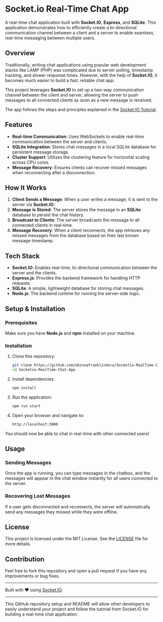 # Socket.io Real-Time Chat App

A real-time chat application built with **Socket.IO**, **Express**, and **SQLite**. This application demonstrates how to efficiently create a bi-directional communication channel between a client and a server to enable seamless, real-time messaging between multiple users.

## Overview

Traditionally, writing chat applications using popular web development stacks like LAMP (PHP) was complicated due to server polling, timestamp tracking, and slower response times. However, with the help of **Socket.IO**, it becomes much easier to build a fast, reliable chat app.

This project leverages **Socket.IO** to set up a two-way communication channel between the client and server, allowing the server to push messages to all connected clients as soon as a new message is received.

The app follows the steps and principles explained in the [Socket.IO Tutorial](https://socket.io/docs/v4/tutorial/introduction).

## Features

- **Real-time Communication**: Uses WebSockets to enable real-time communication between the server and clients.
- **SQLite Integration**: Stores chat messages in a local SQLite database for persistent message storage.
- **Cluster Support**: Utilizes the clustering feature for horizontal scaling across CPU cores.
- **Message Recovery**: Ensures clients can recover missed messages when reconnecting after a disconnection.

## How It Works

1. **Client Sends a Message**: When a user writes a message, it is sent to the server via **Socket.IO**.
2. **Message is Stored**: The server stores the message in an **SQLite** database to persist the chat history.
3. **Broadcast to Clients**: The server broadcasts the message to all connected clients in real-time.
4. **Message Recovery**: When a client reconnects, the app retrieves any missed messages from the database based on their last known message timestamp.

## Tech Stack

- **Socket.IO**: Enables real-time, bi-directional communication between the server and the clients.
- **Express.js**: Provides the backend framework for handling HTTP requests.
- **SQLite**: A simple, lightweight database for storing chat messages.
- **Node.js**: The backend runtime for running the server-side logic.

## Setup & Installation

### Prerequisites

Make sure you have **Node.js** and **npm** installed on your machine.

### Installation

1. Clone this repository:

   ```bash
   git clone https://github.com/obinnafranklinduru/Socketio-RealTime-Chat-App.git
   cd Socketio-RealTime-Chat-App
   ```

2. Install dependencies:

   ```bash
   npm install
   ```

3. Run the application:

   ```bash
   npm run start
   ```

4. Open your browser and navigate to:

   ```bash
   http://localhost:3000
   ```

You should now be able to chat in real-time with other connected users!

## Usage

### Sending Messages

Once the app is running, you can type messages in the chatbox, and the messages will appear in the chat window instantly for all users connected to the server.

### Recovering Lost Messages

If a user gets disconnected and reconnects, the server will automatically send any messages they missed while they were offline.

## License

This project is licensed under the MIT License. See the [LICENSE](https://github.com/obinnafranklinduru/Socketio-RealTime-Chat-App/blob/main/LICENSE) file for more details.

## Contribution

Feel free to fork this repository and open a pull request if you have any improvements or bug fixes.

---

Built with ❤️ using [Socket.IO](https://socket.io/).

---

This GitHub repository setup and README will allow other developers to easily understand your project and follow the tutorial from Socket.IO for building a real-time chat application.
